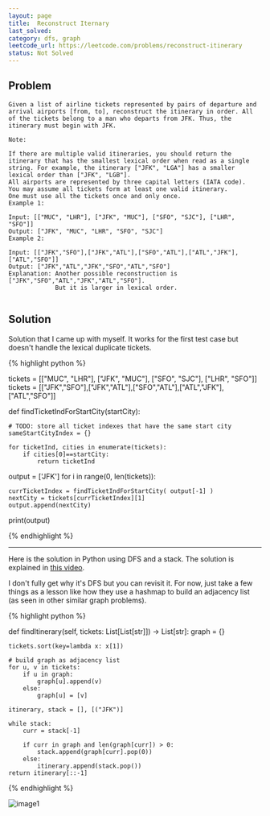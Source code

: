 ```yaml
---
layout: page
title:  Reconstruct Iternary
last_solved: 
category: dfs, graph
leetcode_url: https://leetcode.com/problems/reconstruct-itinerary
status: Not Solved
---
```


Problem
-------

```
Given a list of airline tickets represented by pairs of departure and arrival airports [from, to], reconstruct the itinerary in order. All of the tickets belong to a man who departs from JFK. Thus, the itinerary must begin with JFK.

Note:

If there are multiple valid itineraries, you should return the itinerary that has the smallest lexical order when read as a single string. For example, the itinerary ["JFK", "LGA"] has a smaller lexical order than ["JFK", "LGB"].
All airports are represented by three capital letters (IATA code).
You may assume all tickets form at least one valid itinerary.
One must use all the tickets once and only once.
Example 1:

Input: [["MUC", "LHR"], ["JFK", "MUC"], ["SFO", "SJC"], ["LHR", "SFO"]]
Output: ["JFK", "MUC", "LHR", "SFO", "SJC"]
Example 2:

Input: [["JFK","SFO"],["JFK","ATL"],["SFO","ATL"],["ATL","JFK"],["ATL","SFO"]]
Output: ["JFK","ATL","JFK","SFO","ATL","SFO"]
Explanation: Another possible reconstruction is ["JFK","SFO","ATL","JFK","ATL","SFO"].
             But it is larger in lexical order.


```



Solution
----------

Solution that I came up with myself. It works for the first test case but doesn't handle the lexical duplicate tickets.

{% highlight python %}

tickets = [["MUC", "LHR"], ["JFK", "MUC"], ["SFO", "SJC"], ["LHR", "SFO"]]
tickets = [["JFK","SFO"],["JFK","ATL"],["SFO","ATL"],["ATL","JFK"],["ATL","SFO"]]

def findTicketIndForStartCity(startCity):

    # TODO: store all ticket indexes that have the same start city
    sameStartCityIndex = {}

    for ticketInd, cities in enumerate(tickets):
        if cities[0]==startCity:
            return ticketInd


output = ['JFK']
for i in range(0, len(tickets)):

    currTicketIndex = findTicketIndForStartCity( output[-1] )
    nextCity = tickets[currTicketIndex][1]
    output.append(nextCity)

print(output)

{% endhighlight %}

_________________


Here is the solution in Python using DFS and a stack. The solution is explained in [this video](https://www.youtube.com/watch?v=WYqsg5dziaQ).

I don't fully get why it's DFS but you can revisit it. For now, just take a few things as a lesson like how they use a hashmap to build an adjacency list (as seen in other similar graph problems).

{% highlight python %}

def findItinerary(self, tickets: List[List[str]]) -> List[str]:
    graph = {}
    
    tickets.sort(key=lambda x: x[1])

    # build graph as adjacency list
    for u, v in tickets:
        if u in graph:
            graph[u].append(v)
        else:
            graph[u] = [v]
    
    itinerary, stack = [], [("JFK")]
    
    while stack:
        curr = stack[-1]
        
        if curr in graph and len(graph[curr]) > 0:
            stack.append(graph[curr].pop(0))
        else:
            itinerary.append(stack.pop())
    return itinerary[::-1]

{% endhighlight %}

![image1]()